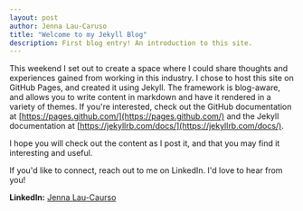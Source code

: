 ```yaml
---
layout: post
author: Jenna Lau-Caruso
title: "Welcome to my Jekyll Blog"
description: First blog entry! An introduction to this site.
---
```


This weekend I set out to create a space where I could share thoughts and experiences gained from working in this industry. 
I chose to host this site on GitHub Pages, and created it using Jekyll. The framework is blog-aware, and allows you to write
content in markdown and have it rendered in a variety of themes. If you're interested, check out the GitHub documentation at [https://pages.github.com/](https://pages.github.com/) and the Jekyll documentation at [https://jekyllrb.com/docs/](https://jekyllrb.com/docs/).

I hope you will check out the content as I post it, and that you may find it interesting and useful.

If you'd like to connect, reach out to me on LinkedIn. I'd love to hear from you!

**LinkedIn:** [Jenna Lau-Caurso](www.linkedin.com/in/jenna-lau-caruso)